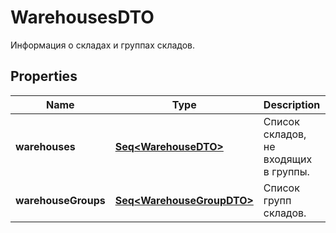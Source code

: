 

# WarehousesDTO

Информация о складах и группах складов.

## Properties

Name | Type | Description | Notes
------------ | ------------- | ------------- | -------------
**warehouses** | [**Seq&lt;WarehouseDTO&gt;**](WarehouseDTO.md) | Список складов, не входящих в группы. | 
**warehouseGroups** | [**Seq&lt;WarehouseGroupDTO&gt;**](WarehouseGroupDTO.md) | Список групп складов. | 



